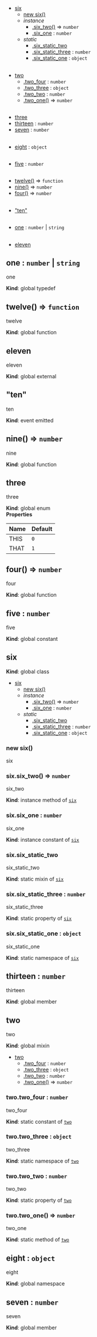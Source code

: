 ## 
* [six](#six)
  * [new six()](#new_six_new)
  * _instance_
    * [.six_two()](#six#six_two) ⇒ <code>number</code>
    * [.six_one](#six#six_one) : <code>number</code>
  * _static_
    * [.six_static_two](#six.six_static_two)
    * [.six_static_three](#six.six_static_three) : <code>number</code>
    * [.six_static_one](#six.six_static_one) : <code>object</code>
## 
* [two](#two)
  * [.two_four](#two.two_four) : <code>number</code>
  * [.two_three](#two.two_three) : <code>object</code>
  * [.two_two](#two.two_two) : <code>number</code>
  * [.two_one()](#two.two_one) ⇒ <code>number</code>
## 
* [three](#three)
* [thirteen](#thirteen) : <code>number</code>
* [seven](#seven) : <code>number</code>
## 
* [eight](#eight) : <code>object</code>
## 
* [five](#five) : <code>number</code>
## 
* [twelve()](#twelve) ⇒ <code>function</code>
* [nine()](#nine) ⇒ <code>number</code>
* [four()](#four) ⇒ <code>number</code>
## 
* ["ten"](#event_ten)
## 
* [one](#one) : <code>number</code> \| <code>string</code>
## 
* [eleven](#external_eleven)
<a name="one"></a>
## one : <code>number</code> \| <code>string</code>
one

**Kind**: global typedef  
<a name="twelve"></a>
## twelve() ⇒ <code>function</code>
twelve

**Kind**: global function  
<a name="external_eleven"></a>
## eleven
eleven

**Kind**: global external  
<a name="event_ten"></a>
## "ten"
ten

**Kind**: event emitted  
<a name="nine"></a>
## nine() ⇒ <code>number</code>
nine

**Kind**: global function  
<a name="three"></a>
## three
three

**Kind**: global enum  
**Properties**

| Name | Default |
| --- | --- |
| THIS | <code>0</code> | 
| THAT | <code>1</code> | 

<a name="four"></a>
## four() ⇒ <code>number</code>
four

**Kind**: global function  
<a name="five"></a>
## five : <code>number</code>
five

**Kind**: global constant  
<a name="six"></a>
## six
**Kind**: global class  

* [six](#six)
  * [new six()](#new_six_new)
  * _instance_
    * [.six_two()](#six#six_two) ⇒ <code>number</code>
    * [.six_one](#six#six_one) : <code>number</code>
  * _static_
    * [.six_static_two](#six.six_static_two)
    * [.six_static_three](#six.six_static_three) : <code>number</code>
    * [.six_static_one](#six.six_static_one) : <code>object</code>

<a name="new_six_new"></a>
### new six()
six

<a name="six#six_two"></a>
### six.six_two() ⇒ <code>number</code>
six_two

**Kind**: instance method of <code>[six](#six)</code>  
<a name="six#six_one"></a>
### six.six_one : <code>number</code>
six_one

**Kind**: instance constant of <code>[six](#six)</code>  
<a name="six.six_static_two"></a>
### six.six_static_two
six_static_two

**Kind**: static mixin of <code>[six](#six)</code>  
<a name="six.six_static_three"></a>
### six.six_static_three : <code>number</code>
six_static_three

**Kind**: static property of <code>[six](#six)</code>  
<a name="six.six_static_one"></a>
### six.six_static_one : <code>object</code>
six_static_one

**Kind**: static namespace of <code>[six](#six)</code>  
<a name="thirteen"></a>
## thirteen : <code>number</code>
thirteen

**Kind**: global member  
<a name="two"></a>
## two
two

**Kind**: global mixin  

* [two](#two)
  * [.two_four](#two.two_four) : <code>number</code>
  * [.two_three](#two.two_three) : <code>object</code>
  * [.two_two](#two.two_two) : <code>number</code>
  * [.two_one()](#two.two_one) ⇒ <code>number</code>

<a name="two.two_four"></a>
### two.two_four : <code>number</code>
two_four

**Kind**: static constant of <code>[two](#two)</code>  
<a name="two.two_three"></a>
### two.two_three : <code>object</code>
two_three

**Kind**: static namespace of <code>[two](#two)</code>  
<a name="two.two_two"></a>
### two.two_two : <code>number</code>
two_two

**Kind**: static property of <code>[two](#two)</code>  
<a name="two.two_one"></a>
### two.two_one() ⇒ <code>number</code>
two_one

**Kind**: static method of <code>[two](#two)</code>  
<a name="eight"></a>
## eight : <code>object</code>
eight

**Kind**: global namespace  
<a name="seven"></a>
## seven : <code>number</code>
seven

**Kind**: global member  
